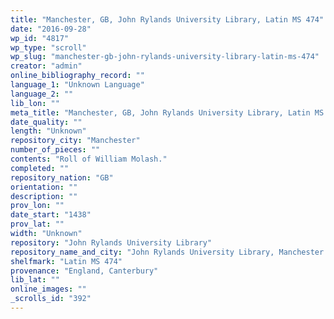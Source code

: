 ```yaml
---
title: "Manchester, GB, John Rylands University Library, Latin MS 474"
date: "2016-09-28"
wp_id: "4817"
wp_type: "scroll"
wp_slug: "manchester-gb-john-rylands-university-library-latin-ms-474"
creator: "admin"
online_bibliography_record: ""
language_1: "Unknown Language"
language_2: ""
lib_lon: ""
meta_title: "Manchester, GB, John Rylands University Library, Latin MS 474"
date_quality: ""
length: "Unknown"
repository_city: "Manchester"
number_of_pieces: ""
contents: "Roll of William Molash."
completed: ""
repository_nation: "GB"
orientation: ""
description: ""
prov_lon: ""
date_start: "1438"
prov_lat: ""
width: "Unknown"
repository: "John Rylands University Library"
repository_name_and_city: "John Rylands University Library, Manchester GB"
shelfmark: "Latin MS 474"
provenance: "England, Canterbury"
lib_lat: ""
online_images: ""
_scrolls_id: "392"
---
```



